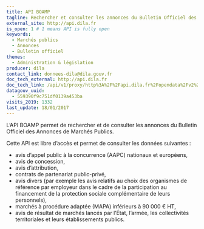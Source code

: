 ```yaml
---
title: API BOAMP
tagline: Rechercher et consulter les annonces du Bulletin Officiel des Annonces de Marchés Publics
external_site: http://api.dila.fr
is_open: 1 # 1 means API is fully open
keywords:
  - Marchés publics
  - Annonces
  - Bulletin officiel
themes:
  - Administration & législation
producer: dila
contact_link: donnees-dila@dila.gouv.fr
doc_tech_external: http://api.dila.fr
doc_tech_link: /api/v1/proxy/http%3A%2F%2Fapi.dila.fr%2Fopendata%2Fv2%2Fapi-docs
datagouv_uuid:
  - 559390f9c751df0139a453ba
visits_2019: 1332
last_update: 18/01/2017
---
```


L’API BOAMP permet de rechercher et de consulter les annonces du Bulletin Officiel des Annonces de Marchés Publics.

Cette API est libre d’accès et permet de consulter les données suivantes :

- avis d’appel public à la concurrence (AAPC) nationaux et européens,
- avis de concession,
- avis d’attribution,
- contrats de partenariat public-privé,
- avis divers (par exemple les avis relatifs au choix des organismes de référence par employeur dans le cadre de la participation au financement de la protection sociale complémentaire de leurs personnels),
- marchés à procédure adaptée (MAPA) inférieurs à 90 000 € HT,
- avis de résultat de marchés lancés par l’État, l’armée, les collectivités territoriales et leurs établissements publics.
